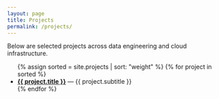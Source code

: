 ```yaml
---
layout: page
title: Projects
permalink: /projects/
---
```


Below are selected projects across data engineering and cloud infrastructure.

<ul>
  {% assign sorted = site.projects | sort: "weight" %}
  {% for project in sorted %}
  <li>
    <a href="{{ project.url | relative_url }}"><strong>{{ project.title }}</strong></a>
    — {{ project.subtitle }}
  </li>
  {% endfor %}
</ul>
